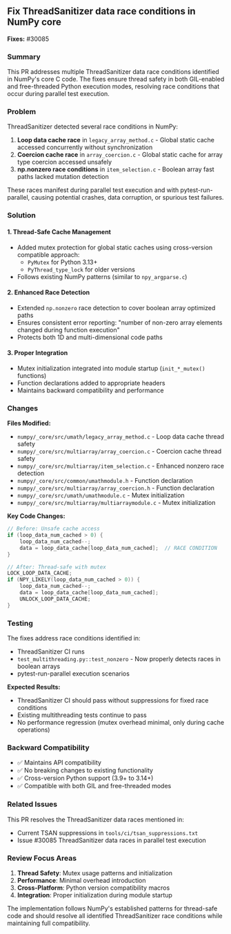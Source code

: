 ## Fix ThreadSanitizer data race conditions in NumPy core

**Fixes:** #30085

### Summary

This PR addresses multiple ThreadSanitizer data race conditions identified in NumPy's core C code. The fixes ensure thread safety in both GIL-enabled and free-threaded Python execution modes, resolving race conditions that occur during parallel test execution.

### Problem

ThreadSanitizer detected several race conditions in NumPy:

1. **Loop data cache race** in `legacy_array_method.c` - Global static cache accessed concurrently without synchronization
2. **Coercion cache race** in `array_coercion.c` - Global static cache for array type coercion accessed unsafely  
3. **np.nonzero race conditions** in `item_selection.c` - Boolean array fast paths lacked mutation detection

These races manifest during parallel test execution and with pytest-run-parallel, causing potential crashes, data corruption, or spurious test failures.

### Solution

#### 1. Thread-Safe Cache Management
- Added mutex protection for global static caches using cross-version compatible approach:
  - `PyMutex` for Python 3.13+ 
  - `PyThread_type_lock` for older versions
- Follows existing NumPy patterns (similar to `npy_argparse.c`)

#### 2. Enhanced Race Detection  
- Extended `np.nonzero` race detection to cover boolean array optimized paths
- Ensures consistent error reporting: "number of non-zero array elements changed during function execution"
- Protects both 1D and multi-dimensional code paths

#### 3. Proper Integration
- Mutex initialization integrated into module startup (`init_*_mutex()` functions)
- Function declarations added to appropriate headers
- Maintains backward compatibility and performance

### Changes

**Files Modified:**
- `numpy/_core/src/umath/legacy_array_method.c` - Loop data cache thread safety
- `numpy/_core/src/multiarray/array_coercion.c` - Coercion cache thread safety  
- `numpy/_core/src/multiarray/item_selection.c` - Enhanced nonzero race detection
- `numpy/_core/src/common/umathmodule.h` - Function declaration
- `numpy/_core/src/multiarray/array_coercion.h` - Function declaration
- `numpy/_core/src/umath/umathmodule.c` - Mutex initialization
- `numpy/_core/src/multiarray/multiarraymodule.c` - Mutex initialization

**Key Code Changes:**

```c
// Before: Unsafe cache access
if (loop_data_num_cached > 0) {
    loop_data_num_cached--;
    data = loop_data_cache[loop_data_num_cached];  // RACE CONDITION
}

// After: Thread-safe with mutex
LOCK_LOOP_DATA_CACHE;
if (NPY_LIKELY(loop_data_num_cached > 0)) {
    loop_data_num_cached--;
    data = loop_data_cache[loop_data_num_cached];
    UNLOCK_LOOP_DATA_CACHE;
}
```

### Testing

The fixes address race conditions identified in:
- ThreadSanitizer CI runs
- `test_multithreading.py::test_nonzero` - Now properly detects races in boolean arrays
- pytest-run-parallel execution scenarios

**Expected Results:**
- ThreadSanitizer CI should pass without suppressions for fixed race conditions
- Existing multithreading tests continue to pass
- No performance regression (mutex overhead minimal, only during cache operations)

### Backward Compatibility

- ✅ Maintains API compatibility
- ✅ No breaking changes to existing functionality  
- ✅ Cross-version Python support (3.9+ to 3.14+)
- ✅ Compatible with both GIL and free-threaded modes

### Related Issues

This PR resolves the ThreadSanitizer data races mentioned in:
- Current TSAN suppressions in `tools/ci/tsan_suppressions.txt`
- Issue #30085 ThreadSanitizer data races in parallel test execution

### Review Focus Areas

1. **Thread Safety**: Mutex usage patterns and initialization
2. **Performance**: Minimal overhead introduction
3. **Cross-Platform**: Python version compatibility macros
4. **Integration**: Proper initialization during module startup

The implementation follows NumPy's established patterns for thread-safe code and should resolve all identified ThreadSanitizer race conditions while maintaining full compatibility.